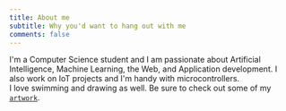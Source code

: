 ```yaml
---
title: About me
subtitle: Why you'd want to hang out with me
comments: false
---
```


I'm a Computer Science student and I am passionate about Artificial Intelligence, Machine Learning, the Web, and Application development. I also work on IoT projects and I'm handy with microcontrollers.<br>
I love swimming and drawing as well. Be sure to check out some of my [`artwork`](https://www.behance.net/aveeks/). 

